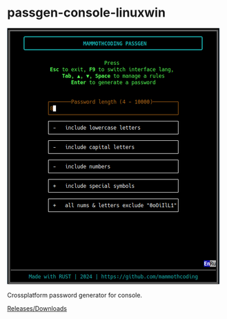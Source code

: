 # passgen-console-linuxwin

![alt text](./App_screen.png "passgen-console-linuxwin")

Crossplatform password generator for console.

[Releases/Downloads](https://github.com/mammothcoding/passgen-console-linuxwin/releases/)
